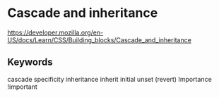 # Cascade and inheritance

https://developer.mozilla.org/en-US/docs/Learn/CSS/Building_blocks/Cascade_and_inheritance

## Keywords

cascade specificity inheritance
inherit initial unset (revert)
Importance !important